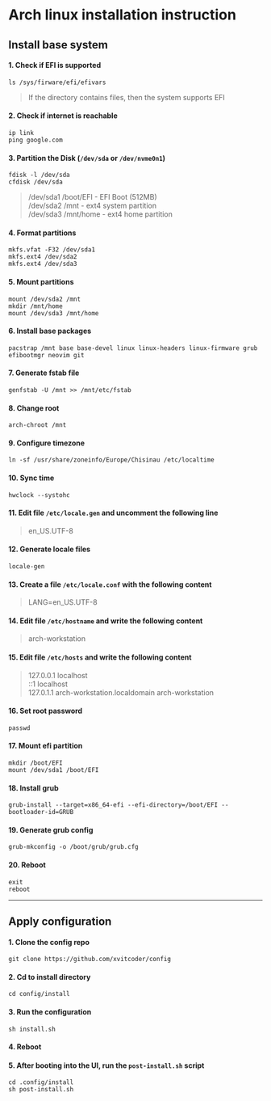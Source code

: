 # Arch linux installation instruction

## Install base system

#### 1. Check if EFI is supported
`ls /sys/firware/efi/efivars`
> If the directory contains files, then the system supports EFI

#### 2. Check if internet is reachable
`ip link`  
`ping google.com`

#### 3. Partition the Disk (`/dev/sda` or `/dev/nvme0n1`)
`fdisk -l /dev/sda`  
`cfdisk /dev/sda`
> /dev/sda1 /boot/EFI - EFI Boot (512MB)  
> /dev/sda2 /mnt - ext4 system partition  
> /dev/sda3 /mnt/home - ext4 home partition

#### 4. Format partitions
`mkfs.vfat -F32 /dev/sda1`  
`mkfs.ext4 /dev/sda2`  
`mkfs.ext4 /dev/sda3`

#### 5. Mount partitions
`mount /dev/sda2 /mnt`  
`mkdir /mnt/home`  
`mount /dev/sda3 /mnt/home`

#### 6. Install base packages
`pacstrap /mnt base base-devel linux linux-headers linux-firmware grub efibootmgr neovim git`

#### 7. Generate fstab file
`genfstab -U /mnt >> /mnt/etc/fstab`

#### 8. Change root
`arch-chroot /mnt`

#### 9. Configure timezone
`ln -sf /usr/share/zoneinfo/Europe/Chisinau /etc/localtime`

#### 10. Sync time
`hwclock --systohc`

#### 11. Edit file `/etc/locale.gen` and uncomment the following line
> en_US.UTF-8

#### 12. Generate locale files
`locale-gen`

#### 13. Create a file `/etc/locale.conf` with the following content
> LANG=en_US.UTF-8

#### 14. Edit file `/etc/hostname` and write the following content
> arch-workstation

#### 15. Edit file `/etc/hosts` and write the following content
> 127.0.0.1     localhost  
> ::1           localhost  
> 127.0.1.1     arch-workstation.localdomain arch-workstation

#### 16. Set root password
`passwd`

#### 17. Mount efi partition
`mkdir /boot/EFI`  
`mount /dev/sda1 /boot/EFI`

#### 18. Install grub
`grub-install --target=x86_64-efi --efi-directory=/boot/EFI --bootloader-id=GRUB`

#### 19. Generate grub config
`grub-mkconfig -o /boot/grub/grub.cfg`

#### 20. Reboot
`exit`  
`reboot`

---

## Apply configuration

#### 1. Clone the config repo
`git clone https://github.com/xvitcoder/config`

#### 2. Cd to install directory
`cd config/install`

#### 3. Run the configuration
`sh install.sh`

#### 4. Reboot

#### 5. After booting into the UI, run the `post-install.sh` script
`cd .config/install`  
`sh post-install.sh`
